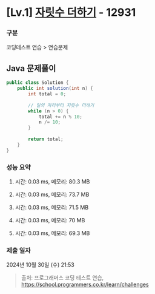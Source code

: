 # [Lv.1] [자릿수 더하기](https://school.programmers.co.kr/learn/courses/30/lessons/12931?language=java) - 12931 

### 구분

코딩테스트 연습 > 연습문제

## Java 문제풀이

```java
public class Solution {
    public int solution(int n) {
        int total = 0;
        
        // 일의 자리부터 자릿수 더하기
        while (n > 0) {
            total += n % 10;
            n /= 10;
        }
        
        return total;
    }
}
```

### 성능 요약

1. 시간: 0.03 ms, 메모리: 80.3 MB

2. 시간: 0.03 ms, 메모리: 73.7 MB
3. 시간: 0.03 ms, 메모리: 71.5 MB
4. 시간: 0.03 ms, 메모리: 70 MB
5. 시간: 0.03 ms, 메모리: 69.3 MB

### 제출 일자

2024년 10월 30일 (수) 21:53

> 출처: 프로그래머스 코딩 테스트 연습, https://school.programmers.co.kr/learn/challenges
